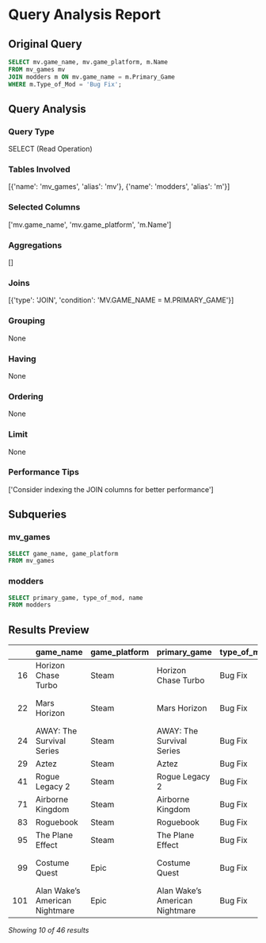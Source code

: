 # Query Analysis Report

## Original Query
```sql
SELECT mv.game_name, mv.game_platform, m.Name
FROM mv_games mv
JOIN modders m ON mv.game_name = m.Primary_Game
WHERE m.Type_of_Mod = 'Bug Fix';
```

## Query Analysis

### Query Type
SELECT (Read Operation)

### Tables Involved
[{'name': 'mv_games', 'alias': 'mv'}, {'name': 'modders', 'alias': 'm'}]

### Selected Columns
['mv.game_name', 'mv.game_platform', 'm.Name']

### Aggregations
[]

### Joins
[{'type': 'JOIN', 'condition': 'MV.GAME_NAME = M.PRIMARY_GAME'}]

### Grouping
None

### Having
None

### Ordering
None

### Limit
None

### Performance Tips
['Consider indexing the JOIN columns for better performance']

## Subqueries

### mv_games
```sql
SELECT game_name, game_platform
FROM mv_games
```

### modders
```sql
SELECT primary_game, type_of_mod, name
FROM modders
```

## Results Preview
|     | game_name                      | game_platform   | primary_game                   | type_of_mod   | name                            |
|----:|:-------------------------------|:----------------|:-------------------------------|:--------------|:--------------------------------|
|  16 | Horizon Chase Turbo            | Steam           | Horizon Chase Turbo            | Bug Fix       | Donna Marshall                  |
|  22 | Mars Horizon                   | Steam           | Mars Horizon                   | Bug Fix       | Трофимов Галактион Демидович    |
|  24 | AWAY: The Survival Series      | Steam           | AWAY: The Survival Series      | Bug Fix       | Michael Harris                  |
|  29 | Aztez                          | Steam           | Aztez                          | Bug Fix       | Ian Frazier                     |
|  41 | Rogue Legacy 2                 | Steam           | Rogue Legacy 2                 | Bug Fix       | Luis Perry                      |
|  71 | Airborne Kingdom               | Steam           | Airborne Kingdom               | Bug Fix       | Tyler Montgomery                |
|  83 | Roguebook                      | Steam           | Roguebook                      | Bug Fix       | Paulette Benard                 |
|  95 | The Plane Effect               | Steam           | The Plane Effect               | Bug Fix       | Eugene Hudson                   |
|  99 | Costume Quest                  | Epic            | Costume Quest                  | Bug Fix       | Герасимова Ульяна Святославовна |
| 101 | Alan Wake’s American Nightmare | Epic            | Alan Wake’s American Nightmare | Bug Fix       | Калинина Ангелина Ждановна      |

*Showing 10 of 46 results*
